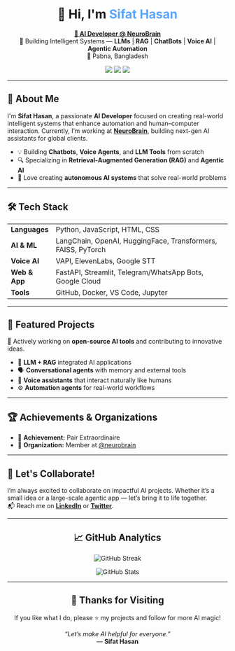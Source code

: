 <h1 align="center">👋 Hi, I'm <span style="color:#58a6ff;">Sifat Hasan</span></h1>

<p align="center">
  <a href="https://neurobrains.co/"><b>🚀 AI Developer @ NeuroBrain</b></a><br>
  🤖 Building Intelligent Systems — <b>LLMs</b> | <b>RAG</b> | <b>ChatBots</b> | <b>Voice AI</b> | <b>Agentic Automation</b><br>
  📍 Pabna, Bangladesh
</p>

<p align="center">
  <a href="https://www.linkedin.com/in/prosifathasan"><img src="https://img.shields.io/badge/LinkedIn-0077B5?style=flat-square&logo=linkedin&logoColor=white"/></a>
  <a href="https://twitter.com/ProSifatHasan"><img src="https://img.shields.io/badge/Twitter/X-000000?style=flat-square&logo=x&logoColor=white"/></a>
  <a href="https://neurobrains.co/"><img src="https://img.shields.io/badge/Portfolio-58a6ff?style=flat-square&logo=firefox-browser&logoColor=white"/></a>
</p>

---

<h2>🧠 About Me</h2>

<p>
I'm <b>Sifat Hasan</b>, a passionate <b>AI Developer</b> focused on creating real-world intelligent systems that enhance automation and human–computer interaction.  
Currently, I’m working at <a href="https://neurobrains.co/"><b>NeuroBrain</b></a>, building next-gen AI assistants for global clients.
</p>

<ul>
  <li>💡 Building <b>Chatbots</b>, <b>Voice Agents</b>, and <b>LLM Tools</b> from scratch</li>
  <li>🔍 Specializing in <b>Retrieval-Augmented Generation (RAG)</b> and <b>Agentic AI</b></li>
  <li>🧩 Love creating <b>autonomous AI systems</b> that solve real-world problems</li>
</ul>

---

<h2>🛠️ Tech Stack</h2>

<table>
<tr>
<td><b>Languages</b></td>
<td>Python, JavaScript, HTML, CSS</td>
</tr>
<tr>
<td><b>AI & ML</b></td>
<td>LangChain, OpenAI, HuggingFace, Transformers, FAISS, PyTorch</td>
</tr>
<tr>
<td><b>Voice AI</b></td>
<td>VAPI, ElevenLabs, Google STT</td>
</tr>
<tr>
<td><b>Web & App</b></td>
<td>FastAPI, Streamlit, Telegram/WhatsApp Bots, Google Cloud</td>
</tr>
<tr>
<td><b>Tools</b></td>
<td>GitHub, Docker, VS Code, Jupyter</td>
</tr>
</table>

---

<h2>🧩 Featured Projects</h2>

<p>🚀 Actively working on <b>open-source AI tools</b> and contributing to innovative ideas.</p>

<ul>
  <li>🔗 <b>LLM + RAG</b> integrated AI applications</li>
  <li>🗣️ <b>Conversational agents</b> with memory and external tools</li>
  <li>🎤 <b>Voice assistants</b> that interact naturally like humans</li>
  <li>⚙️ <b>Automation agents</b> for real-world workflows</li>
</ul>

---

<h2>🏆 Achievements & Organizations</h2>

<ul>
  <li>🥇 <b>Achievement:</b> Pair Extraordinaire</li>
  <li>👥 <b>Organization:</b> Member at <a href="https://github.com/neurobrains">@neurobrain</a></li>
</ul>

---

<h2>🌟 Let's Collaborate!</h2>

<p>
I’m always excited to collaborate on impactful AI projects.  
Whether it’s a small idea or a large-scale agentic app — let’s bring it to life together.  
<br>
📬 Reach me on <a href="https://www.linkedin.com/in/prosifathasan"><b>LinkedIn</b></a> or <a href="https://twitter.com/ProSifatHasan"><b>Twitter</b></a>.
</p>

---

<h2 align="center">📈 GitHub Analytics</h2>

<p align="center">
  <img src="https://github-readme-streak-stats.herokuapp.com/?user=Pro-Sifat-Hasan&theme=dark" alt="GitHub Streak" /> 
</p>

<p align="center">
  <img src="https://github-readme-stats.vercel.app/api?username=Pro-Sifat-Hasan&show_icons=true&theme=radical" alt="GitHub Stats" />
</p>

---

<h2 align="center">🙏 Thanks for Visiting</h2>

<p align="center">
If you like what I do, please ⭐ my projects and follow for more AI magic!  
</p>

<p align="center">
  <i>“Let’s make AI helpful for everyone.”</i><br>— <b>Sifat Hasan</b>
</p>
